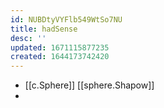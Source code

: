 ```yaml
---
id: NUBDtyVYFlb549WtSo7NU
title: hadSense
desc: ''
updated: 1671115877235
created: 1644173742420
---
```



- [[c.Sphere]] [[sphere.Shapow]]
- 
